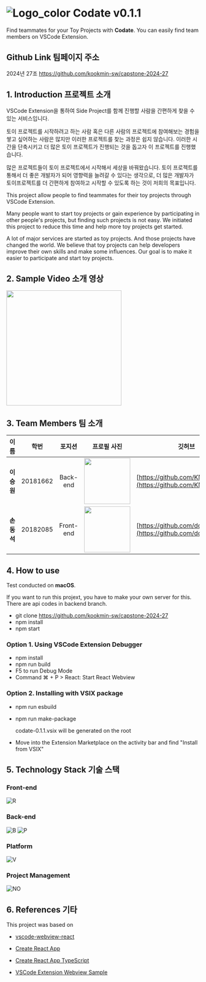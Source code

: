 # ![Logo_color](https://github.com/kookmin-sw/capstone-2024-27/assets/89867182/da8c56eb-9500-4769-b20e-a6ca45bb9bc9) Codate v0.1.1

Find teammates for your Toy Projects with **Codate**. You can easily find team members on VSCode Extension.

## Github Link 팀페이지 주소

2024년 27조
<https://github.com/kookmin-sw/capstone-2024-27>

## 1. Introduction 프로젝트 소개

VSCode Extension을 통하여 Side Project를 함께 진행할 사람을 간편하게 찾을 수 있는 서비스입니다.

토이 프로젝트를 시작하려고 하는 사람 혹은 다른 사람의 프로젝트에 참여해보는 경험을 쌓고 싶어하는 사람은 많지만 이러한 프로젝트를 찾는 과정은 쉽지 않습니다. 이러한 시간을 단축시키고 더 많은 토이 프로젝트가 진행되는 것을 돕고자 이 프로젝트를 진행했습니다.

많은 프로젝트들이 토이 프로젝트에서 시작해서 세상을 바꿔왔습니다. 토이 프로젝트를 통해서 더 좋은 개발자가 되어 영향력을 늘려갈 수 있다는 생각으로, 더 많은 개발자가 토이프로젝트를 더 간편하게 참여하고 시작할 수 있도록 하는 것이 저희의 목표입니다.

This project allow people to find teammates for their toy projects through VSCode Extension.

Many people want to start toy projects or gain experience by participating in other people's projects, but finding such projects is not easy. We initiated this project to reduce this time and help more toy projects get started.

A lot of major services are started as toy projects. And those projects have changed the world. We believe that toy projects can help developers improve their own skills and make some influences. Our goal is to make it easier to participate and start toy projects.

## 2. Sample Video 소개 영상

<img src="https://github.com/kookmin-sw/capstone-2024-27/assets/89867182/f01242be-7c26-455f-8802-47d5ffde1d65" width="300">

## 3. Team Members 팀 소개

| 이름       | 학번     | 포지션                     | 프로필 사진                                                                                                                              | 깃허브                                                           |
| ---------- | -------- | -------------------------- | ---------------------------------------------------------------------------------------------------------------------------------------- | ---------------------------------------------------------------- |
| **이승원** | 20181662 | <center>Back-end</center>  | <img src="https://github.com/kookmin-sw/capstone-2024-27/assets/89867182/5567f75a-4c3c-47b8-8fef-952a812737c4" width="120" height=auto/> | [https://github.com/KMUlee](https://github.com/KMUlee)           |
| **손동석** | 20182085 | <center>Front-end</center> | <img src="https://github.com/kookmin-sw/capstone-2024-27/assets/89867182/703dfcb4-516e-4ef6-ac8c-60c888e5bd79" width="120" height=auto/> | [https://github.com/dongseokSon](https://github.com/dongseokSon) |

## 4. How to use

Test conducted on **macOS**.

If you want to run this projext, you have to make your own server for this. There are api codes in backend branch.

- git clone <https://github.com/kookmin-sw/capstone-2024-27>
- npm install
- npm start

### Option 1. Using VSCode Extension Debugger

- npm install
- npm run build
- F5 to run Debug Mode
- Command ⌘ + P > React: Start React Webview

### Option 2. Installing with VSIX package

- npm run esbuild
- npm run make-package

  codate-0.1.1.vsix will be generated on the root

- Move into the Extension Marketplace on the activity bar and find "Install from VSIX"

## 5. Technology Stack 기술 스택

### Front-end

![R](https://shields.io/badge/react-black?logo=react&style=for-the-badge)

### Back-end

![B](https://img.shields.io/badge/nestjs-E0234E?style=for-the-badge&logo=nestjs&logoColor=white)
![P](https://img.shields.io/badge/postgresql-4169e1?style=for-the-badge&logo=postgresql&logoColor=white)

### Platform

![V](https://img.shields.io/badge/Vscode-007ACC?style=for-the-badge&logo=visualstudiocode&logoColor=white)

### Project Management

![NO](https://img.shields.io/badge/Notion-000000?style=for-the-badge&logo=notion&logoColor=white)

## 6. References 기타

This project was based on

- [vscode-webview-react](https://github.com/rebornix/vscode-webview-react)

- [Create React App](https://github.com/facebookincubator/create-react-app)
- [Create React App TypeScript](https://github.com/wmonk/create-react-app-typescript)
- [VSCode Extension Webview Sample](https://github.com/Microsoft/vscode-extension-samples/tree/master/webview-sample)
